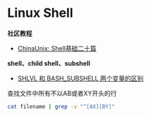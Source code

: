 # Linux Shell

**社区教程**

* [ChinaUnix: Shell基础二十篇](http://bbs.chinaunix.net/thread-452942-1-1.html)



**shell、child shell、subshell**

* [SHLVL 和 BASH_SUBSHELL 两个变量的区别](https://www.cnblogs.com/ziyunfei/p/4803832.html)



查找文件中所有不以AB或者XY开头的行

```bash
cat filename | grep -v "^[AX][BY]"
```

